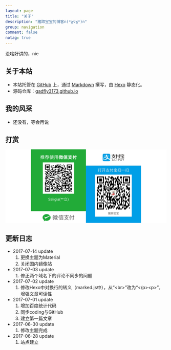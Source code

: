 ```yaml
---
layout: page
title: "关于"
description: "猪蹄宝宝的博客n(*≧▽≦*)n"
group: navigation
comment: false
notag: true
---
```


没啥好讲的，nie

## 关于本站

* 本站托管在 [GitHub](http://github.com) 上，通过 [Markdown](http://wowubuntu.com/markdown/) 撰写，由 [Hexo](https://hexo.io/) 静态化。
* 源码仓库：[gadfly3173.github.io](https://github.com/gadfly3173/gadfly3173.github.io/tree/source)

## 我的风采

* 还没有，等会再说

## 打赏
   ![](/images/donate/donate.png)

## 更新日志

* 2017-07-14 update
  1. 更换主题为Material
  2. 关闭国内镜像站
* 2017-07-03 update
  1. 修正两个域名下的评论不同步的问题
* 2017-07-02 update
  1. 修改Hexo中对换行的转义（marked.js中），从“&lt;br&gt;”改为“&lt;/p&gt;&lt;p&gt;”，增强文章可读性
* 2017-07-01 update
  1. 增加百度统计代码
  2. 同步coding与GitHub
  3. 建立第一篇文章
* 2017-06-30 update
  1. 修改主题完成
* 2017-06-28 update
  1. 站点建立
